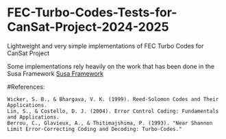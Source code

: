 # FEC-Turbo-Codes-Tests-for-CanSat-Project-2024-2025
Lightweight and very simple implementations of FEC Turbo Codes for CanSat Project

Some implementations rely heavily on the work that has been done in the Susa Framework <a href="https://libsusa.github.io/" target="_blank">Susa Framework</a>


#References:

    Wicker, S. B., & Bhargava, V. K. (1999). Reed-Solomon Codes and Their Applications.
    Lin, S., & Costello, D. J. (2004). Error Control Coding: Fundamentals and Applications.
    Berrou, C., Glavieux, A., & Thitimajshima, P. (1993). "Near Shannon Limit Error-Correcting Coding and Decoding: Turbo-Codes."
